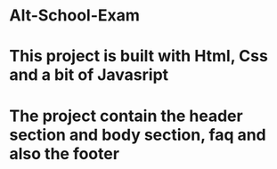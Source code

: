 # Alt-School-Exam

#  This project is built with Html, Css and a bit of Javasript

# The project contain the header section and body section, faq and also the footer 
